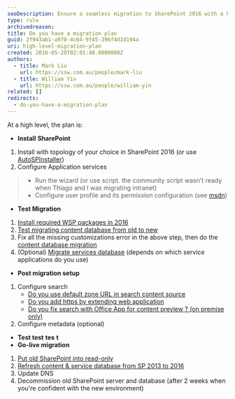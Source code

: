```yaml
---
seoDescription: Ensure a seamless migration to SharePoint 2016 with a high-level plan that covers installation, testing, and post-migration setup.
type: rule
archivedreason:
title: Do you have a migration plan
guid: 2f943ab1-a970-4c64-9f45-396f4d2d194a
uri: high-level-migration-plan
created: 2016-05-20T02:01:48.0000000Z
authors:
  - title: Mark Liu
    url: https://ssw.com.au/people/mark-liu
  - title: William Yin
    url: https://ssw.com.au/people/william-yin
related: []
redirects:
  - do-you-have-a-migration-plan
---
```


At a high level, the plan is:

<!--endintro-->

- **Install** **SharePoint**

1. Install with topology of your choice in SharePoint 2016 (or use [AutoSPInstaller](https://autospinstaller.com/))
2. Configure Application services

> - Run the wizard (or use script. the community script wasn't ready when Thiago and I was migrating intranet)
> - Configure user profile and its permission configuration (see [msdn](https://technet.microsoft.com/en-us/library/ee721052.aspx?WT.mc_id=DP-MVP-33518))

- **Test Migration**

1. [Install required WSP packages in 2016](/do-you-know-how-to-identify-customizations-on-sharepoint-webs)
2. [Test migrating content database from old to new](/run-test-spcontentdatabase-before-actual-migration)
3. Fix all the missing customizations error in the above step, then do the [content database migration](https://technet.microsoft.com/en-us/library/ff607581%28v=office.16%29.aspx?WT.mc_id=DP-MVP-33518)
4. (Optional) [Migrate services database](/have-you-migrated-your-service-application-databases) (depends on which service applications do you use)

- **Post migration setup**

1. Configure search
   - [Do you use default zone URL in search content source](/use-default-zone-url-in-search-content-source)
   - [Do you add https by extending web application](/extend-web-application-for-https)
   - [Do you fix search with Office App for content preview ? (on premise only)](/fix-search-with-office-app-preview)
2. Configure metadata (optional)

- **Test test** **tes** **t**
- **Go-live migration**

1. [Put old SharePoint into read-only](/do-you-lock-the-sharepoint-content-database-before-making-a-backup)
2. [Refresh content & service database from SP 2013 to 2016](https://technet.microsoft.com/en-us/library/ff607581%28v=office.16%29.aspx?WT.mc_id=DP-MVP-33518)
3. Update DNS
4. Decommission old SharePoint server and database (after 2 weeks when you're confident with the new environment)
